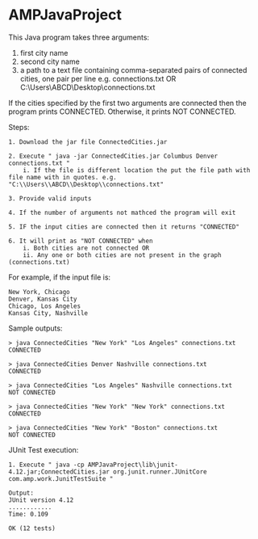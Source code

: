 # AMPJavaProject

This Java program takes three arguments:

1) first city name
2) second city name
3) a path to a text file containing comma-separated pairs of connected cities, one pair per line e.g. connections.txt OR C:\\Users\\ABCD\\Desktop\\connections.txt

If the cities specified by the first two arguments are connected then the program prints CONNECTED.  Otherwise, it prints NOT CONNECTED.

Steps:

	1. Download the jar file ConnectedCities.jar
	
	2. Execute " java -jar ConnectedCities.jar Columbus Denver  connections.txt "
		i. If the file is different location the put the file path with file name with in quotes. e.g. "C:\\Users\\ABCD\\Desktop\\connections.txt"
		
	3. Provide valid inputs
	
	4. If the number of arguments not mathced the program will exit
	
	5. IF the input cities are connected then it returns "CONNECTED"
	
	6. It will print as "NOT CONNECTED" when
		i. Both cities are not connected OR
		ii. Any one or both cities are not present in the graph (connections.txt)


For example, if the input file is:

	New York, Chicago
	Denver, Kansas City
	Chicago, Los Angeles
	Kansas City, Nashville
	

Sample outputs:

	> java ConnectedCities "New York" "Los Angeles" connections.txt
	CONNECTED
	
	> java ConnectedCities Denver Nashville connections.txt
	CONNECTED
	
	> java ConnectedCities "Los Angeles" Nashville connections.txt
	NOT CONNECTED
	
	> java ConnectedCities "New York" "New York" connections.txt
	CONNECTED
	
	> java ConnectedCities "New York" "Boston" connections.txt
	NOT CONNECTED


JUnit Test execution:

	1. Execute " java -cp AMPJavaProject\lib\junit-4.12.jar;ConnectedCities.jar org.junit.runner.JUnitCore com.amp.work.JunitTestSuite "
	
	Output:	
	JUnit version 4.12
	............
	Time: 0.109
	
	OK (12 tests)
	
	
